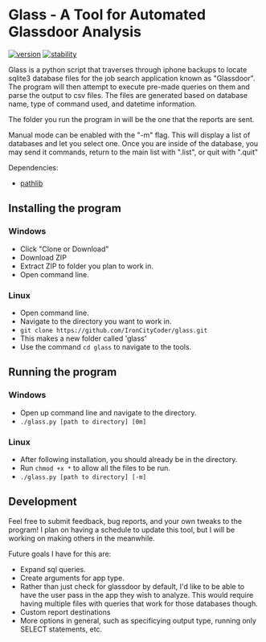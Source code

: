 # Glass - A Tool for Automated Glassdoor Analysis

[![version](https://img.shields.io/badge/Version-1.0.3-blue.svg)](https://github.com/IronCityCoder/hasher)
[![stability](https://img.shields.io/badge/stability-stable-green.svg)](https://github.com/IronCityCoder/hasher)

Glass is a python script that traverses through iphone backups to locate sqlite3 database files for the job search application known as "Glassdoor". The program will then attempt to execute pre-made queries on them and parse the output to csv files. The files are generated based on database name, type of command used, and datetime information.

The folder you run the program in will be the one that the reports are sent.

Manual mode can be enabled with the "-m" flag. This will display a list of databases and let you select one.
Once you are inside of the database, you may send it commands, return to the main list with ".list", or quit with ".quit"

Dependencies:

- [pathlib](https://docs.python.org/3.7/library/pathlib.html)

## Installing the program

### Windows

- Click "Clone or Download"
- Download ZIP
- Extract ZIP to folder you plan to work in. 
- Open command line.

### Linux

- Open command line.
- Navigate to the directory you want to work in.
- `git clone https://github.com/IronCityCoder/glass.git`
- This makes a new folder called 'glass'
- Use the command `cd glass` to navigate to the tools.

## Running the program

### Windows

- Open up command line and navigate to the directory. 
- `./glass.py [path to directory] [0m]`

### Linux

- After following installation, you should already be in the directory.
- Run `chmod +x *` to allow all the files to be run.
- `./glass.py [path to directory] [-m]`


## Development

Feel free to submit feedback, bug reports, and your own tweaks to the program! I plan on having a schedule to update this tool, but I will be working on making others in the meanwhile. 

Future goals I have for this are:

- Expand sql queries.
- Create arguments for app type.
 - Rather than just check for glassdoor by default, I'd like to be able to have the user pass in the app they wish to analyze. This would require having multiple files with queries that work for those databases though. 
  - Custom report destinations
 - More options in general, such as specificying output type, running only SELECT statements, etc.
